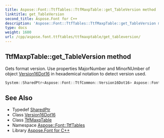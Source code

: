 ```yaml
---
title: Aspose::Font::TtfTables::TtfMaxpTable::get_TableVersion method
linktitle: get_TableVersion
second_title: Aspose.Font for C++
description: 'Aspose::Font::TtfTables::TtfMaxpTable::get_TableVersion method. Gets format version. Use properties MajorNumber and MinorNUmber of object Version16Dot16 in hexademical notation to detect version used in C++.'
type: docs
weight: 1600
url: /cpp/aspose.font.ttftables/ttfmaxptable/get_tableversion/
---
```

## TtfMaxpTable::get_TableVersion method


Gets format version. Use properties MajorNumber and MinorNUmber of object [Version16Dot16](../) in hexademical notation to detect version used.

```cpp
System::SharedPtr<Aspose::Font::TtfCommon::Version16Dot16> Aspose::Font::TtfTables::TtfMaxpTable::get_TableVersion() const
```

## See Also

* Typedef [SharedPtr](../../../system/sharedptr/)
* Class [Version16Dot16](../../../aspose.font.ttfcommon/version16dot16/)
* Class [TtfMaxpTable](../)
* Namespace [Aspose::Font::TtfTables](../../)
* Library [Aspose.Font for C++](../../../)
